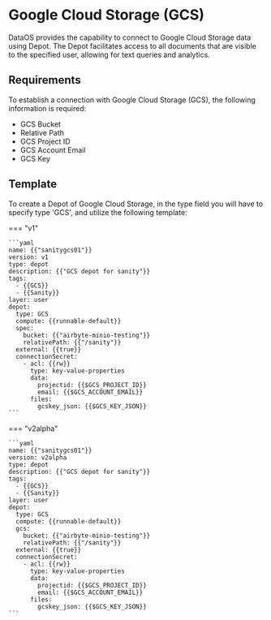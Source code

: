 # Google Cloud Storage (GCS)

DataOS provides the capability to connect to Google Cloud Storage data using Depot. The Depot facilitates access to all documents that are visible to the specified user, allowing for text queries and analytics.

## Requirements

To establish a connection with Google Cloud Storage (GCS), the following information is required:

- GCS Bucket
- Relative Path
- GCS Project ID
- GCS Account Email
- GCS Key

## Template

To create a Depot of Google Cloud Storage, in the type field you will have to specify type 'GCS', and utilize the following template:

=== "v1"

    ```yaml
    name: {{"sanitygcs01"}}
    version: v1
    type: depot
    description: {{"GCS depot for sanity"}}
    tags:
      - {{GCS}}
      - {{Sanity}}
    layer: user
    depot:
      type: GCS
      compute: {{runnable-default}}
      spec:
        bucket: {{"airbyte-minio-testing"}}
        relativePath: {{"/sanity"}}
      external: {{true}}
      connectionSecret:
        - acl: {{rw}}
          type: key-value-properties
          data:
            projectid: {{$GCS_PROJECT_ID}}
            email: {{$GCS_ACCOUNT_EMAIL}}
          files:
            gcskey_json: {{$GCS_KEY_JSON}}
    ```
=== "v2alpha"

    ```yaml
    name: {{"sanitygcs01"}}
    version: v2alpha
    type: depot
    description: {{"GCS depot for sanity"}}
    tags:
      - {{GCS}}
      - {{Sanity}}
    layer: user
    depot:
      type: GCS
      compute: {{runnable-default}}
      gcs:
        bucket: {{"airbyte-minio-testing"}}
        relativePath: {{"/sanity"}}
      external: {{true}}
      connectionSecret:
        - acl: {{rw}}
          type: key-value-properties
          data:
            projectid: {{$GCS_PROJECT_ID}}
            email: {{$GCS_ACCOUNT_EMAIL}}
          files:
            gcskey_json: {{$GCS_KEY_JSON}}
    ```